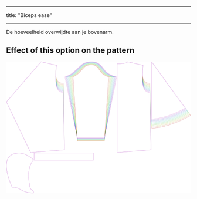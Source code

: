 - - -
title: "Biceps ease"
- - -

De hoeveelheid overwijdte aan je bovenarm.

## Effect of this option on the pattern

![This image shows the effect of this option by superimposing several variants that have a different value for this option](yuri_bicepsease_sample.svg "Effect of this option on the pattern")
